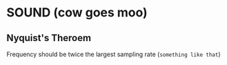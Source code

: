 SOUND (cow goes moo)
==========

Nyquist's Theroem
-----------------
Frequency should be twice the largest sampling rate (`something like that`)
